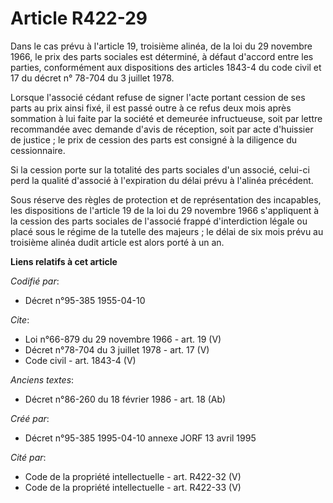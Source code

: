 # Article R422-29

Dans le cas prévu à l'article 19, troisième alinéa, de la loi du 29 novembre 1966, le prix des parts sociales est déterminé,
à défaut d'accord entre les parties, conformément aux dispositions des articles 1843-4 du code civil et 17 du décret n°
78-704 du 3 juillet 1978. 

Lorsque l'associé cédant refuse de signer l'acte portant cession de ses parts au prix ainsi fixé, il est passé outre à ce
refus deux mois après sommation à lui faite par la société et demeurée infructueuse, soit par lettre recommandée avec demande
d'avis de réception, soit par acte d'huissier de justice ; le prix de cession des parts est consigné à la diligence du
cessionnaire. 

Si la cession porte sur la totalité des parts sociales d'un associé, celui-ci perd la qualité d'associé à l'expiration du
délai prévu à l'alinéa précédent. 

Sous réserve des règles de protection et de représentation des incapables, les dispositions de l'article 19 de la loi du 29
novembre 1966 s'appliquent à la cession des parts sociales de l'associé frappé d'interdiction légale ou placé sous le régime
de la tutelle des majeurs ; le délai de six mois prévu au troisième alinéa dudit article est alors porté à un an.

**Liens relatifs à cet article**

_Codifié par_:

  - Décret n°95-385 1955-04-10

_Cite_:

  - Loi n°66-879 du 29 novembre 1966 - art. 19 (V)
  - Décret n°78-704 du 3 juillet 1978 - art. 17 (V)
  - Code civil - art. 1843-4 (V)

_Anciens textes_:

  - Décret n°86-260 du 18 février 1986 - art. 18 (Ab)

_Créé par_:

  - Décret n°95-385 1995-04-10 annexe JORF 13 avril 1995

_Cité par_:

  - Code de la propriété intellectuelle - art. R422-32 (V)
  - Code de la propriété intellectuelle - art. R422-33 (V)
